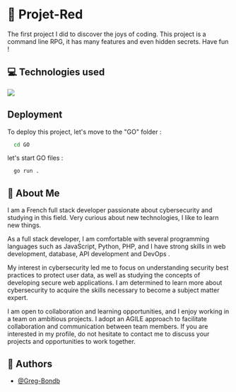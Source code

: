 # 📢 Projet-Red

The first project I did to discover the joys of coding. This project is a command line RPG, it has many features and even hidden secrets. Have fun !

## 💻 Technologies used
<div>
  <img src="https://img.shields.io/badge/Go-00ADD8?style=for-the-badge&logo=go&logoColor=white">
</div>

## Deployment

To deploy this project, let's move to the "GO" folder :

```bash
  cd GO
```

let's start GO files :

```bash
  go run .
```

## 🚀 About Me
I am a French full stack developer passionate about cybersecurity and studying in this field. Very curious about new technologies, I like to learn new things.

As a full stack developer, I am comfortable with several programming languages such as JavaScript, Python, PHP, and I have strong skills in web development, database, API development and DevOps .

My interest in cybersecurity led me to focus on understanding security best practices to protect user data, as well as studying the concepts of developing secure web applications. I am determined to learn more about cybersecurity to acquire the skills necessary to become a subject matter expert.

I am open to collaboration and learning opportunities, and I enjoy working in a team on ambitious projects. I adopt an AGILE approach to facilitate collaboration and communication between team members. If you are interested in my profile, do not hesitate to contact me to discuss your projects and opportunities to work together.

## 📘 Authors

- [@Greg-Bondb](https://github.com/Greg-Bondb)
